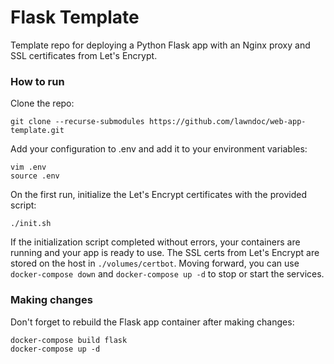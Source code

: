 # Flask Template

Template repo for deploying a Python Flask app with an Nginx proxy and SSL certificates from Let's Encrypt.

### How to run

Clone the repo:

```
git clone --recurse-submodules https://github.com/lawndoc/web-app-template.git
```

Add your configuration to .env and add it to your environment variables:

```
vim .env
source .env
```

On the first run, initialize the Let's Encrypt certificates with the provided script:

```
./init.sh
```

If the initialization script completed without errors, your containers are running and your app is ready to use. The SSL certs from Let's Encrypt are stored on the host in `./volumes/certbot`. Moving forward, you can use `docker-compose down` and `docker-compose up -d` to stop or start the services.

### Making changes

Don't forget to rebuild the Flask app container after making changes:

```
docker-compose build flask
docker-compose up -d
```
